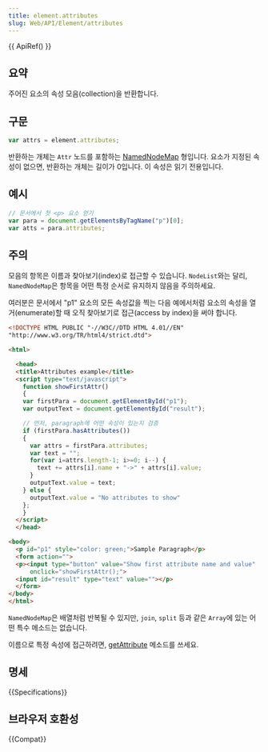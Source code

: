 ```yaml
---
title: element.attributes
slug: Web/API/Element/attributes
---
```


{{ ApiRef() }}

## 요약

주어진 요소의 속성 모음(collection)을 반환합니다.

## 구문

```js
var attrs = element.attributes;
```

반환하는 개체는 `Attr` 노드를 포함하는 [NamedNodeMap](http://www.w3.org/TR/DOM-Level-2-Core/core.html#ID-1780488922) 형입니다. 요소가 지정된 속성이 없으면, 반환하는 개체는 길이가 0입니다. 이 속성은 읽기 전용입니다.

## 예시

```js
// 문서에서 첫 <p> 요소 얻기
var para = document.getElementsByTagName("p")[0];
var atts = para.attributes;
```

## 주의

모음의 항목은 이름과 찾아보기(index)로 접근할 수 있습니다. `NodeList`와는 달리, `NamedNodeMap`은 항목을 어떤 특정 순서로 유지하지 않음을 주의하세요.

여러분은 문서에서 "p1" 요소의 모든 속성값을 찍는 다음 예에서처럼 요소의 속성을 열거(enumerate)할 때 오직 찾아보기로 접근(access by index)을 써야 합니다.

```html
<!DOCTYPE HTML PUBLIC "-//W3C//DTD HTML 4.01//EN"
"http://www.w3.org/TR/html4/strict.dtd">

<html>

  <head>
  <title>Attributes example</title>
  <script type="text/javascript">
    function showFirstAttr()
    {
    var firstPara = document.getElementById("p1");
    var outputText = document.getElementById("result");

    // 먼저, paragraph에 어떤 속성이 있는지 검증
    if (firstPara.hasAttributes())
    {
      var attrs = firstPara.attributes;
      var text = "";
      for(var i=attrs.length-1; i>=0; i--) {
        text += attrs[i].name + "->" + attrs[i].value;
      }
      outputText.value = text;
    } else {
      outputText.value = "No attributes to show"
    };
    }
  </script>
  </head>

<body>
  <p id="p1" style="color: green;">Sample Paragraph</p>
  <form action="">
  <p><input type="button" value="Show first attribute name and value"
      onclick="showFirstAttr();">
  <input id="result" type="text" value=""></p>
  </form>
</body>
</html>
```

`NamedNodeMap`은 배열처럼 반복될 수 있지만, `join`, `split` 등과 같은 `Array`에 있는 어떤 특수 메소드는 없습니다.

이름으로 특정 속성에 접근하려면, [getAttribute](/ko/DOM/element.getAttribute) 메소드를 쓰세요.

## 명세

{{Specifications}}

## 브라우저 호환성

{{Compat}}
